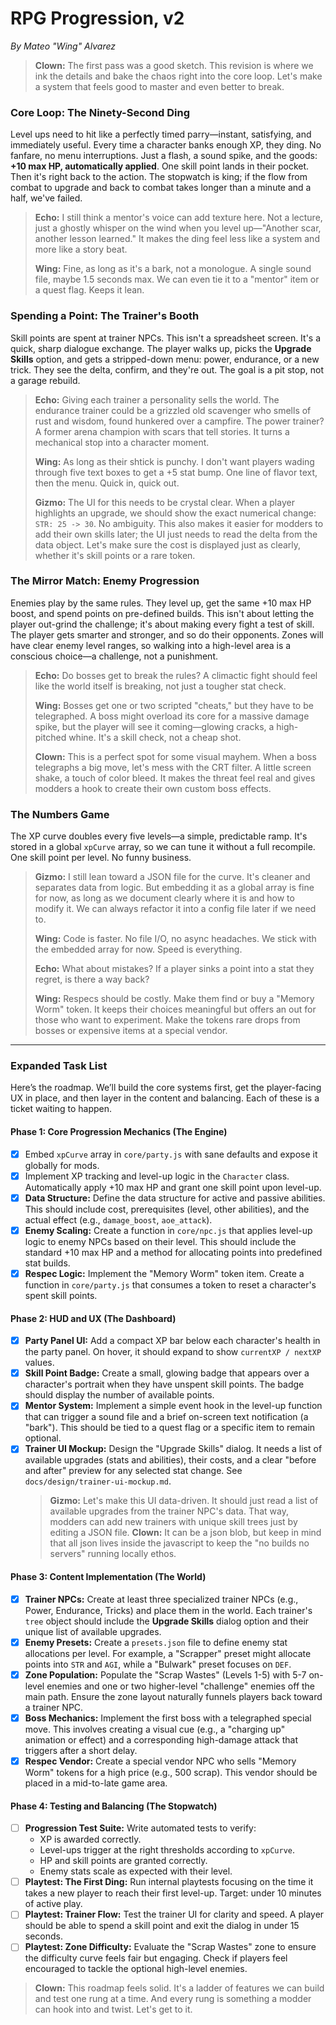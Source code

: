# RPG Progression, v2

*By Mateo "Wing" Alvarez*

> **Clown:** The first pass was a good sketch. This revision is where we ink the details and bake the chaos right into the core loop. Let's make a system that feels good to master and even better to break.

### Core Loop: The Ninety-Second Ding

Level ups need to hit like a perfectly timed parry—instant, satisfying, and immediately useful. Every time a character banks enough XP, they ding. No fanfare, no menu interruptions. Just a flash, a sound spike, and the goods: **+10 max HP, automatically applied**. One skill point lands in their pocket. Then it's right back to the action. The stopwatch is king; if the flow from combat to upgrade and back to combat takes longer than a minute and a half, we've failed.

> **Echo:** I still think a mentor's voice can add texture here. Not a lecture, just a ghostly whisper on the wind when you level up—"Another scar, another lesson learned." It makes the ding feel less like a system and more like a story beat.
>
> **Wing:** Fine, as long as it's a bark, not a monologue. A single sound file, maybe 1.5 seconds max. We can even tie it to a "mentor" item or a quest flag. Keeps it lean.

### Spending a Point: The Trainer's Booth

Skill points are spent at trainer NPCs. This isn't a spreadsheet screen. It's a quick, sharp dialogue exchange. The player walks up, picks the **Upgrade Skills** option, and gets a stripped-down menu: power, endurance, or a new trick. They see the delta, confirm, and they're out. The goal is a pit stop, not a garage rebuild.

> **Echo:** Giving each trainer a personality sells the world. The endurance trainer could be a grizzled old scavenger who smells of rust and wisdom, found hunkered over a campfire. The power trainer? A former arena champion with scars that tell stories. It turns a mechanical stop into a character moment.
>
> **Wing:** As long as their shtick is punchy. I don't want players wading through five text boxes to get a +5 stat bump. One line of flavor text, then the menu. Quick in, quick out.
>
> **Gizmo:** The UI for this needs to be crystal clear. When a player highlights an upgrade, we should show the exact numerical change: `STR: 25 -> 30`. No ambiguity. This also makes it easier for modders to add their own skills later; the UI just needs to read the delta from the data object. Let's make sure the cost is displayed just as clearly, whether it's skill points or a rare token.

### The Mirror Match: Enemy Progression

Enemies play by the same rules. They level up, get the same +10 max HP boost, and spend points on pre-defined builds. This isn't about letting the player out-grind the challenge; it's about making every fight a test of skill. The player gets smarter and stronger, and so do their opponents. Zones will have clear enemy level ranges, so walking into a high-level area is a conscious choice—a challenge, not a punishment.

> **Echo:** Do bosses get to break the rules? A climactic fight should feel like the world itself is breaking, not just a tougher stat check.
>
> **Wing:** Bosses get one or two scripted "cheats," but they have to be telegraphed. A boss might overload its core for a massive damage spike, but the player will see it coming—glowing cracks, a high-pitched whine. It's a skill check, not a cheap shot.
>
> **Clown:** This is a perfect spot for some visual mayhem. When a boss telegraphs a big move, let's mess with the CRT filter. A little screen shake, a touch of color bleed. It makes the threat feel real and gives modders a hook to create their own custom boss effects.

### The Numbers Game

The XP curve doubles every five levels—a simple, predictable ramp. It's stored in a global `xpCurve` array, so we can tune it without a full recompile. One skill point per level. No funny business.

> **Gizmo:** I still lean toward a JSON file for the curve. It's cleaner and separates data from logic. But embedding it as a global array is fine for now, as long as we document clearly where it is and how to modify it. We can always refactor it into a config file later if we need to.
>
> **Wing:** Code is faster. No file I/O, no async headaches. We stick with the embedded array for now. Speed is everything.
>
> **Echo:** What about mistakes? If a player sinks a point into a stat they regret, is there a way back?
>
> **Wing:** Respecs should be costly. Make them find or buy a "Memory Worm" token. It keeps their choices meaningful but offers an out for those who want to experiment. Make the tokens rare drops from bosses or expensive items at a special vendor.

---
### **Expanded Task List**

Here’s the roadmap. We’ll build the core systems first, get the player-facing UX in place, and then layer in the content and balancing. Each of these is a ticket waiting to happen.

#### **Phase 1: Core Progression Mechanics (The Engine)**
- [x] Embed `xpCurve` array in `core/party.js` with sane defaults and expose it globally for mods.
- [x] Implement XP tracking and level-up logic in the `Character` class. Automatically apply +10 max HP and grant one skill point upon level-up.
- [x] **Data Structure:** Define the data structure for active and passive abilities. This should include cost, prerequisites (level, other abilities), and the actual effect (e.g., `damage_boost`, `aoe_attack`).
- [x] **Enemy Scaling:** Create a function in `core/npc.js` that applies level-up logic to enemy NPCs based on their level. This should include the standard +10 max HP and a method for allocating points into predefined stat builds.
- [x] **Respec Logic:** Implement the "Memory Worm" token item. Create a function in `core/party.js` that consumes a token to reset a character's spent skill points.

#### **Phase 2: HUD and UX (The Dashboard)**
- [x] **Party Panel UI:** Add a compact XP bar below each character's health in the party panel. On hover, it should expand to show `currentXP / nextXP` values.
- [x] **Skill Point Badge:** Create a small, glowing badge that appears over a character's portrait when they have unspent skill points. The badge should display the number of available points.
- [x] **Mentor System:** Implement a simple event hook in the level-up function that can trigger a sound file and a brief on-screen text notification (a "bark"). This should be tied to a quest flag or a specific item to remain optional.
- [x] **Trainer UI Mockup:** Design the "Upgrade Skills" dialog. It needs a list of available upgrades (stats and abilities), their costs, and a clear "before and after" preview for any selected stat change. See `docs/design/trainer-ui-mockup.md`.
    > **Gizmo:** Let's make this UI data-driven. It should just read a list of available upgrades from the trainer NPC's data. That way, modders can add new trainers with unique skill trees just by editing a JSON file.
    > **Clown:** It can be a json blob, but keep in mind that all json lives inside the javascript to keep the "no builds no servers" running locally ethos.

#### **Phase 3: Content Implementation (The World)**
 - [x] **Trainer NPCs:** Create at least three specialized trainer NPCs (e.g., Power, Endurance, Tricks) and place them in the world. Each trainer's `tree` object should include the **Upgrade Skills** dialog option and their unique list of available upgrades.
- [x] **Enemy Presets:** Create a `presets.json` file to define enemy stat allocations per level. For example, a "Scrapper" preset might allocate points into `STR` and `AGI`, while a "Bulwark" preset focuses on `DEF`.
- [x] **Zone Population:** Populate the "Scrap Wastes" (Levels 1-5) with 5-7 on-level enemies and one or two higher-level "challenge" enemies off the main path. Ensure the zone layout naturally funnels players back toward a trainer NPC.
- [x] **Boss Mechanics:** Implement the first boss with a telegraphed special move. This involves creating a visual cue (e.g., a "charging up" animation or effect) and a corresponding high-damage attack that triggers after a short delay.
- [x] **Respec Vendor:** Create a special vendor NPC who sells "Memory Worm" tokens for a high price (e.g., 500 scrap). This vendor should be placed in a mid-to-late game area.

#### **Phase 4: Testing and Balancing (The Stopwatch)**
- [ ] **Progression Test Suite:** Write automated tests to verify:
    - XP is awarded correctly.
    - Level-ups trigger at the right thresholds according to `xpCurve`.
    - HP and skill points are granted correctly.
    - Enemy stats scale as expected with their level.
- [ ] **Playtest: The First Ding:** Run internal playtests focusing on the time it takes a new player to reach their first level-up. Target: under 10 minutes of active play.
- [ ] **Playtest: Trainer Flow:** Test the trainer UI for clarity and speed. A player should be able to spend a skill point and exit the dialog in under 15 seconds.
- [ ] **Playtest: Zone Difficulty:** Evaluate the "Scrap Wastes" zone to ensure the difficulty curve feels fair but engaging. Check if players feel encouraged to tackle the optional high-level enemies.

> **Clown:** This roadmap feels solid. It's a ladder of features we can build and test one rung at a time. And every rung is something a modder can hook into and twist. Let's get to it.
